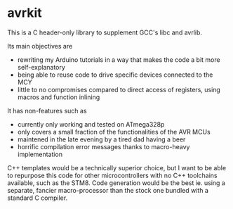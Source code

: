 # avrkit

This is a C header-only library to supplement GCC's libc and avrlib. 

Its main objectives are 
* rewriting my Arduino tutorials in a way that makes the code a bit more 
self-explanatory
* being able to reuse code to drive specific devices connected to the MCY
* little to no compromises compared to direct access of registers, using macros 
and function inlining

It has non-features such as 

* currently only working and tested on ATmega328p
* only covers a small fraction of the functionalities of the AVR MCUs
* maintened in the late evening by a tired dad having a beer
* horrific compilation error messages thanks to macro-heavy implementation

C++ templates would be a technically superior choice, but I want to be able to 
repurpose this code for other microcontrollers with no C++ toolchains 
available, such as the STM8. Code generation would be the best ie. using a
separate, fancier macro-processor than the stock one bundled with a standard
C compiler.
